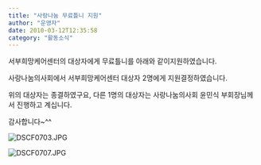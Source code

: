 ```yaml
---
title: "사랑나눔 무료틀니 지원"
author: "운영자"
date: 2010-03-12T12:35:58
category: "활동소식"
---
```


서부희망케어센터의 대상자에게 무료틀니를 아래와 같이지원하였습니다.

사랑나눔의사회에서 서부희망케어센터 대상자 2명에게 지원결정하였습니다.

위의 대상자는 종결하였구요, 다른 1명의 대상자는 사랑나눔의사회 윤민식 부회장님께서 진행하고 계십니다.

감사합니다~^^

![DSCF0703.JPG](/files/attach/images/2318/348/002/345d2a1063c9e38feaa0025a0f89c5d1.)

![DSCF0707.JPG](/files/attach/images/2318/348/002/f00429b0b795acf262a845c90175c788.)
